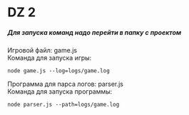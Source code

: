 # DZ 2

##### Для запуска команд надо перейти в папку с проектом
Игровой файл: game.js<br/>
Команда для запуска игры:
```
node game.js --log=logs/game.log
```
Программа для парса логов: parser.js<br/>
Команда для запуска программы:
```
node parser.js --path=logs/game.log
```

